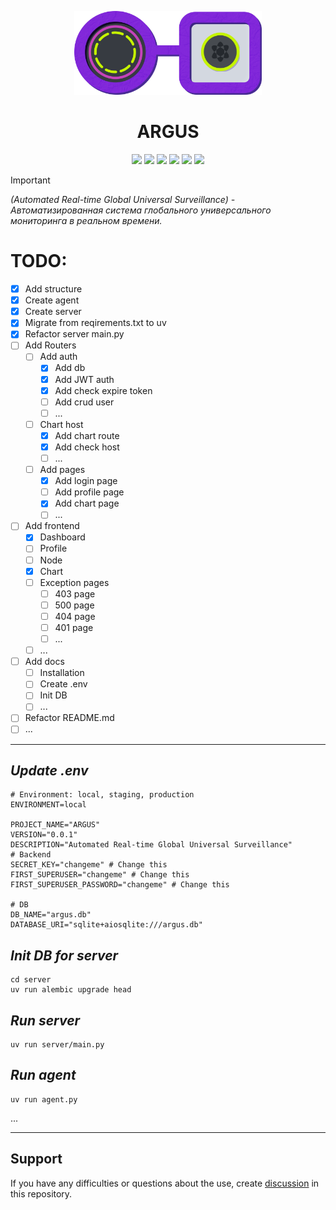 
<p align="center">
<img src="frontend/src/assets/logo_mini.png" width="300">
</p>
<h1 align="center">ARGUS</h1>

<!--A block of information about the repository in badges-->

<p align="center">

<img src="https://img.shields.io/badge/AKP_INA_TEAM-ARGUS-8A2BE2" >
<img src="https://img.shields.io/github/last-commit/On1onss/ARGUS" >
<img src="https://img.shields.io/github/languages/top/On1onss/ARGUS" >
<img src="https://img.shields.io/github/issues/On1onss/ARGUS" >
<img src="https://img.shields.io/github/license/On1onss/ARGUS" >
<img src="https://img.shields.io/github/stars/On1onss/ARGUS" >

</p>

<!--![Static Badge](https://img.shields.io/badge/AKP_INA_TEAM-ARGUS-8A2BE2)-->
<!--![GitHub last commit](https://img.shields.io/github/last-commit/On1onss/ARGUS)-->
<!--![GitHub top language](https://img.shields.io/github/languages/top/On1onss/ARGUS)-->
<!--![GitHub issues](https://img.shields.io/github/issues/On1onss/ARGUS)-->
<!--![GitHub licence](https://img.shields.io/github/license/On1onss/ARGUS)-->
<!--![GitHub Repo stars](https://img.shields.io/github/stars/On1onss/ARGUS)-->

> [!IMPORTANT]
> _(Automated Real-time Global Universal Surveillance) - Автоматизированная система глобального универсального мониторинга в реальном времени._


# TODO:
- [x] Add structure
- [x] Create agent
- [x] Create server
- [x] Migrate from reqirements.txt to uv
- [x] Refactor server main.py
- [ ] Add Routers
  - [ ] Add auth
    - [x] Add db
    - [x] Add JWT auth
    - [x] Add check expire token
    - [ ] Add crud user
    - [ ] ...
  - [ ] Chart host
    - [x] Add chart route
    - [x] Add check host
    - [ ] ...
  - [ ] Add pages
    - [x] Add login page
    - [ ] Add profile page
    - [x] Add chart page
    - [ ] ...
- [ ] Add frontend
  - [x] Dashboard
  - [ ] Profile
  - [ ] Node
  - [x] Chart
  - [ ] Exception pages
    - [ ] 403 page
    - [ ] 500 page
    - [ ] 404 page
    - [ ] 401 page
    - [ ] ...
  - [ ] ...
- [ ] Add docs
  - [ ] Installation
  - [ ] Create .env
  - [ ] Init DB
  - [ ] ...
- [ ] Refactor README.md
- [ ] ...

___

<!--Docs-->
## _Update .env_
```text
# Environment: local, staging, production
ENVIRONMENT=local

PROJECT_NAME="ARGUS"
VERSION="0.0.1"
DESCRIPTION="Automated Real-time Global Universal Surveillance"
# Backend
SECRET_KEY="changeme" # Change this
FIRST_SUPERUSER="changeme" # Change this
FIRST_SUPERUSER_PASSWORD="changeme" # Change this

# DB
DB_NAME="argus.db"
DATABASE_URI="sqlite+aiosqlite:///argus.db"
```

## _Init DB for server_

```shell
cd server
uv run alembic upgrade head
```

## _Run server_

```shell
uv run server/main.py
```

## _Run agent_

```shell
uv run agent.py
```
...
___





<!--Support-->
## Support
If you have any difficulties or questions about the use, create 
[discussion](https://github.com/On1onss/ARGUS/issues/new/choose) in this repository.
